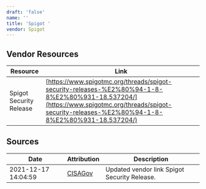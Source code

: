 ```yaml
---
draft: 'false'
name: ''
title: 'Spigot '
vendor: Spigot
---
```


## Vendor Resources
| Resource | Link |
| --- | --- |
| Spigot Security Release | [https://www.spigotmc.org/threads/spigot-security-releases-%E2%80%94-1-8-8%E2%80%931-18.537204/](https://www.spigotmc.org/threads/spigot-security-releases-%E2%80%94-1-8-8%E2%80%931-18.537204/) |



## Sources
| Date | Attribution | Description |
| --- | --- | --- |
| 2021-12-17 14:04:59 | [CISAGov](https://raw.githubusercontent.com/cisagov/log4j-affected-db/develop/README.md) | Updated vendor link Spigot Security Release.  |
